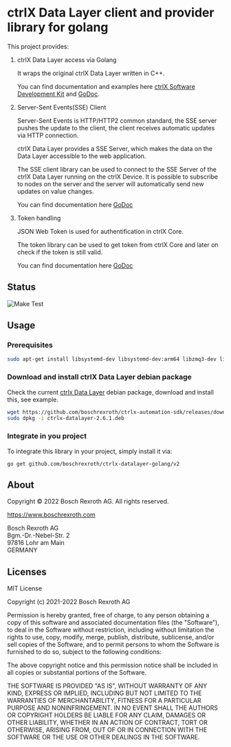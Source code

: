 # ctrlX Data Layer client and provider library for golang

This project provides:
  
1. ctrlX Data Layer access via Golang

    It wraps the original ctrlX Data Layer written in C++.

    You can find documentation and examples here [ctrlX Software Development Kit](https://boschrexroth.github.io/ctrlx-automation-sdk/) and [GoDoc](https://pkg.go.dev/github.com/boschrexroth/ctrlx-datalayer-golang/v2/pkg/datalayer).

2. Server-Sent Events(SSE) Client

    Server-Sent Events is HTTP/HTTP2 common standard, the SSE server pushes the update to the client, the client receives automatic updates via HTTP connection. 

    ctrlX Data Layer provides a SSE Server, which makes the data on the Data Layer accessible to the web application.  

    The SSE client library can be used to connect to the SSE Server of the ctrlX Data Layer running on the ctrlX Device. It is possible to subscribe to nodes on the server and the server will automatically send new updates on value changes.

    You can find documentation here [GoDoc](https://pkg.go.dev/github.com/boschrexroth/ctrlx-datalayer-golang/v2/pkg/sseclient)

3. Token handling

    JSON Web Token is used for authentification in ctrlX Core. 

    The token library can be used to get token from ctrlX Core and later on check if the token is still valid. 

    You can find documentation here [GoDoc](https://pkg.go.dev/github.com/boschrexroth/ctrlx-datalayer-golang/v2/pkg/token)

## Status


![Make Test](https://github.com/boschrexroth/ctrlx-datalayer-golang/actions/workflows/main.yml/badge.svg)

## Usage

### Prerequisites

```bash
sudo apt-get install libsystemd-dev libsystemd-dev:arm64 libzmq3-dev libzmq3-dev:arm64
```

### Download and install ctrlX Data Layer debian package

Check the current [ctrlx Data Layer](https://github.com/boschrexroth/ctrlx-automation-sdk/releases) debian package, download and install this, see example.

```bash
wget https://github.com/boschrexroth/ctrlx-automation-sdk/releases/download/2.6.0/ctrlx-datalayer-2.6.1.deb
sudo dpkg -i ctrlx-datalayer-2.6.1.deb
```

### Integrate in you project

To integrate this library in your project, simply install it via:

`go get github.com/boschrexroth/ctrlx-datalayer-golang/v2`

## About

Copyright © 2022 Bosch Rexroth AG. All rights reserved.

<https://www.boschrexroth.com>

Bosch Rexroth AG  
Bgm.-Dr.-Nebel-Str. 2  
97816 Lohr am Main  
GERMANY

## Licenses

MIT License

Copyright (c) 2021-2022 Bosch Rexroth AG

Permission is hereby granted, free of charge, to any person obtaining a copy
of this software and associated documentation files (the "Software"), to deal
in the Software without restriction, including without limitation the rights
to use, copy, modify, merge, publish, distribute, sublicense, and/or sell
copies of the Software, and to permit persons to whom the Software is
furnished to do so, subject to the following conditions:

The above copyright notice and this permission notice shall be included in all
copies or substantial portions of the Software.

THE SOFTWARE IS PROVIDED "AS IS", WITHOUT WARRANTY OF ANY KIND, EXPRESS OR
IMPLIED, INCLUDING BUT NOT LIMITED TO THE WARRANTIES OF MERCHANTABILITY,
FITNESS FOR A PARTICULAR PURPOSE AND NONINFRINGEMENT. IN NO EVENT SHALL THE
AUTHORS OR COPYRIGHT HOLDERS BE LIABLE FOR ANY CLAIM, DAMAGES OR OTHER
LIABILITY, WHETHER IN AN ACTION OF CONTRACT, TORT OR OTHERWISE, ARISING FROM,
OUT OF OR IN CONNECTION WITH THE SOFTWARE OR THE USE OR OTHER DEALINGS IN THE
SOFTWARE.
